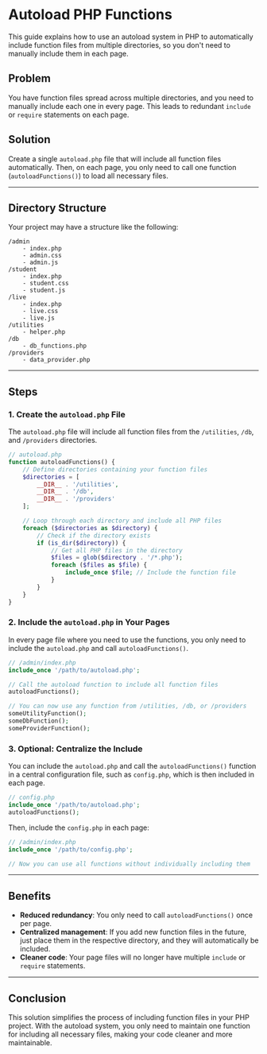 
# Autoload PHP Functions

This guide explains how to use an autoload system in PHP to automatically include function files from multiple directories, so you don't need to manually include them in each page.

## Problem

You have function files spread across multiple directories, and you need to manually include each one in every page. This leads to redundant `include` or `require` statements on each page.

## Solution

Create a single `autoload.php` file that will include all function files automatically. Then, on each page, you only need to call one function (`autoloadFunctions()`) to load all necessary files.

---

## Directory Structure

Your project may have a structure like the following:

```
/admin
    - index.php
    - admin.css
    - admin.js
/student
    - index.php
    - student.css
    - student.js
/live
    - index.php
    - live.css
    - live.js
/utilities
    - helper.php
/db
    - db_functions.php
/providers
    - data_provider.php
```

---

## Steps

### 1. **Create the `autoload.php` File**

The `autoload.php` file will include all function files from the `/utilities`, `/db`, and `/providers` directories.

```php
// autoload.php
function autoloadFunctions() {
    // Define directories containing your function files
    $directories = [
        __DIR__ . '/utilities',
        __DIR__ . '/db',
        __DIR__ . '/providers'
    ];

    // Loop through each directory and include all PHP files
    foreach ($directories as $directory) {
        // Check if the directory exists
        if (is_dir($directory)) {
            // Get all PHP files in the directory
            $files = glob($directory . '/*.php');
            foreach ($files as $file) {
                include_once $file; // Include the function file
            }
        }
    }
}
```

### 2. **Include the `autoload.php` in Your Pages**

In every page file where you need to use the functions, you only need to include the `autoload.php` and call `autoloadFunctions()`.

```php
// /admin/index.php
include_once '/path/to/autoload.php';

// Call the autoload function to include all function files
autoloadFunctions();

// You can now use any function from /utilities, /db, or /providers
someUtilityFunction();
someDbFunction();
someProviderFunction();
```

### 3. **Optional: Centralize the Include**

You can include the `autoload.php` and call the `autoloadFunctions()` function in a central configuration file, such as `config.php`, which is then included in each page.

```php
// config.php
include_once '/path/to/autoload.php';
autoloadFunctions();
```

Then, include the `config.php` in each page:

```php
// /admin/index.php
include_once '/path/to/config.php';

// Now you can use all functions without individually including them
```

---

## Benefits

- **Reduced redundancy**: You only need to call `autoloadFunctions()` once per page.
- **Centralized management**: If you add new function files in the future, just place them in the respective directory, and they will automatically be included.
- **Cleaner code**: Your page files will no longer have multiple `include` or `require` statements.

---

## Conclusion

This solution simplifies the process of including function files in your PHP project. With the autoload system, you only need to maintain one function for including all necessary files, making your code cleaner and more maintainable.

